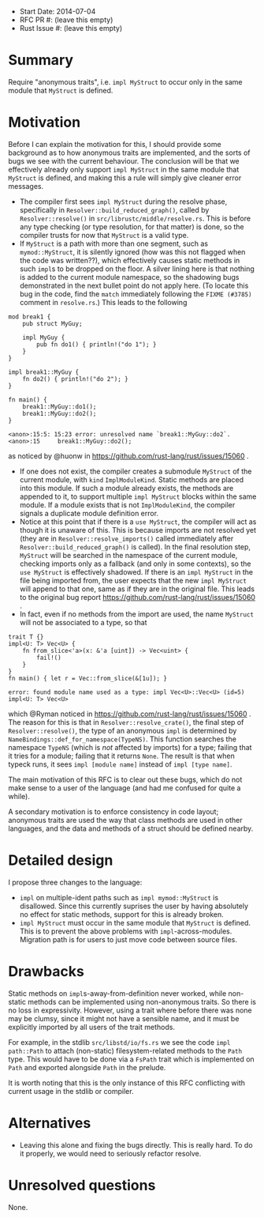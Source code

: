 - Start Date: 2014-07-04
- RFC PR #: (leave this empty)
- Rust Issue #: (leave this empty)

# Summary

Require "anonymous traits", i.e. `impl MyStruct` to occur only in the same module that `MyStruct` is defined.

# Motivation

Before I can explain the motivation for this, I should provide some background
as to how anonymous traits are implemented, and the sorts of bugs we see with
the current behaviour. The conclusion will be that we effectively already only
support `impl MyStruct` in the same module that `MyStruct` is defined, and
making this a rule will simply give cleaner error messages.

- The compiler first sees `impl MyStruct` during the resolve phase, specifically
  in `Resolver::build_reduced_graph()`, called by `Resolver::resolve()` in
  `src/librustc/middle/resolve.rs`. This is before any type checking (or type
  resolution, for that matter) is done, so the compiler trusts for now that
  `MyStruct` is a valid type.
- If `MyStruct` is a path with more than one segment, such as `mymod::MyStruct`,
  it is silently ignored (how was this not flagged when the code was written??),
  which effectively causes static methods in such `impl`s to be dropped on the
  floor. A silver lining here is that nothing is added to the current module
  namespace, so the shadowing bugs demonstrated in the next bullet point do not
  apply here. (To locate this bug in the code, find the `match` immediately following
  the `FIXME (#3785)` comment in `resolve.rs`.) This leads to the following
````
mod break1 {
    pub struct MyGuy;

    impl MyGuy {
        pub fn do1() { println!("do 1"); }
    }
}

impl break1::MyGuy {
    fn do2() { println!("do 2"); }
}

fn main() {
    break1::MyGuy::do1();
    break1::MyGuy::do2();
}
````
````
<anon>:15:5: 15:23 error: unresolved name `break1::MyGuy::do2`.
<anon>:15     break1::MyGuy::do2();
````
  as noticed by @huonw in https://github.com/rust-lang/rust/issues/15060 .
- If one does not exist, the compiler creates a submodule `MyStruct` of the
  current module, with `kind` `ImplModuleKind`. Static methods are placed into
  this module. If such a module already exists, the methods are appended to it,
  to support multiple `impl MyStruct` blocks within the same module. If a module
  exists that is not `ImplModuleKind`, the compiler signals a duplicate module
  definition error.
- Notice at this point that if there is a `use MyStruct`, the compiler will act
  as though it is unaware of this. This is because imports are not resolved yet
  (they are in `Resolver::resolve_imports()` called immediately after
  `Resolver::build_reduced_graph()` is called). In the final resolution step,
  `MyStruct` will be searched in the namespace of the current module, checking
  imports only as a fallback (and only in some contexts), so the `use MyStruct` is
  effectively shadowed. If there is an `impl MyStruct` in the file being imported
  from, the user expects that the new `impl MyStruct` will append to that one,
  same as if they are in the original file. This leads to the original bug report
  https://github.com/rust-lang/rust/issues/15060 .
- In fact, even if no methods from the import are used, the name `MyStruct` will
  not be associated to a type, so that
````
trait T {}
impl<U: T> Vec<U> {
    fn from_slice<'a>(x: &'a [uint]) -> Vec<uint> {
        fail!()
    }
}
fn main() { let r = Vec::from_slice(&[1u]); }
````
````
error: found module name used as a type: impl Vec<U>::Vec<U> (id=5)
impl<U: T> Vec<U>
````
  which @Ryman noticed in https://github.com/rust-lang/rust/issues/15060 . The
  reason for this is that in `Resolver::resolve_crate()`, the final step of
  `Resolver::resolve()`, the type of an anonymous `impl` is determined by
  `NameBindings::def_for_namespace(TypeNS)`. This function searches the namespace
  `TypeNS` (which is <i>not</i> affected by imports) for a type; failing that it
  tries for a module; failing that it returns `None`. The result is that when
  typeck runs, it sees `impl [module name]` instead of `impl [type name]`.
  

The main motivation of this RFC is to clear out these bugs, which do not make
sense to a user of the language (and had me confused for quite a while).

A secondary motivation is to enforce consistency in code layout; anonymous traits
are used the way that class methods are used in other languages, and the data
and methods of a struct should be defined nearby.

# Detailed design

I propose three changes to the language:

- `impl` on multiple-ident paths such as `impl mymod::MyStruct` is disallowed.
  Since this currently suprises the user by having absolutely no effect for
  static methods, support for this is already broken.
- `impl MyStruct` must occur in the same module that `MyStruct` is defined.
  This is to prevent the above problems with `impl`-across-modules.
  Migration path is for users to just move code between source files.

# Drawbacks

Static methods on `impl`s-away-from-definition never worked, while non-static
methods can be implemented using non-anonymous traits. So there is no loss in
expressivity. However, using a trait where before there was none may be clumsy,
since it might not have a sensible name, and it must be explicitly imported by
all users of the trait methods.

For example, in the stdlib `src/libstd/io/fs.rs` we see the code `impl path::Path`
to attach (non-static) filesystem-related methods to the `Path` type. This would
have to be done via a `FsPath` trait which is implemented on `Path` and exported
alongside `Path` in the prelude.

It is worth noting that this is the only instance of this RFC conflicting with
current usage in the stdlib or compiler.

# Alternatives

- Leaving this alone and fixing the bugs directly. This is really hard. To do it
  properly, we would need to seriously refactor resolve.

# Unresolved questions

None.



